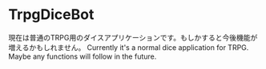 # TrpgDiceBot

現在は普通のTRPG用のダイスアプリケーションです。もしかすると今後機能が増えるかもしれません。
Currently it's a normal dice application for TRPG.  Maybe any functions will follow in the future. 
